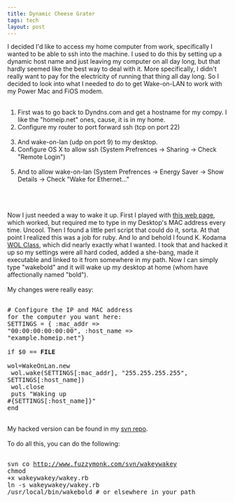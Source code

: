 ```yaml
---
title: Dynamic Cheese Grater
tags: tech
layout: post
---
```

I decided I'd like to access my home computer from work, specifically I wanted to be able to ssh into the machine. I used to do this by setting up a dynamic host name and just leaving my computer on all day long, but that hardly seemed like the best way to deal with it.  More specifically, I didn't really want to pay for the electricity of running that thing all day long.  So I decided to look into what I needed to do to get Wake-on-LAN to work with my Power Mac and FiOS modem.<br /><br /><ol><li>First was to go back to Dyndns.com and get a hostname for my compy. I like the "homeip.net" ones, cause, it is in my home. </li><li>Configure my router to port forward ssh (tcp on port 22) </li><br /><li>And wake-on-lan (udp on port 9) to my desktop.</li><li>Configure OS X to allow ssh (System Prefrences -> Sharing -> Check "Remote Login") </li><br /><li>And to allow wake-on-lan (System Prefrences -> Energy Saver -> Show Details -> Check "Wake for Ethernet..."<br /></li><br /></ol><br /><br />Now I just needed a way to wake it up. First I played with <a href="http://www.dslreports.com/wakeup">this web page</a>, which worked, but required me to type in my Desktop's MAC address every time.  Uncool.  Then I found a little perl script that could do it, sorta.  At that point I realized this was a job for ruby. And lo and behold I found K. Kodama <a href="http://www.math.kobe-u.ac.jp/~kodama/tips-WakeOnLAN.html">WOL Class</a>, which did nearly exactly what I wanted.    I took that and hacked it up so my settings were all hard coded, added a she-bang, made it executable and linked to it from somewhere in my path.  Now I can simply type "wakebold" and it will wake up my desktop at home (whom  have affectionally named "bold").<br /><br />My changes were really easy:<br /><pre class="code"><br /># Configure the IP and MAC address for the computer you want here:<br />SETTINGS = { :mac_addr => "00:00:00:00:00:00", :host_name => "example.homeip.net"}<br /><br />if $0 == __FILE__<br />  wol=WakeOnLan.new<br />  wol.wake(SETTINGS[:mac_addr], "255.255.255.255", SETTINGS[:host_name])<br />  wol.close<br />  puts "Waking up #{SETTINGS[:host_name]}"<br />end<br /></pre><br />My hacked version can be found in my <a href="http://www.fuzzymonk.com/svn/wakeywakey">svn repo</a>.<br /><br />To do all this, you can do the following:<br /><pre class="code"><br />svn co http://www.fuzzymonk.com/svn/wakeywakey<br />chmod +x wakeywakey/wakey.rb<br />ln -s wakeywakey/wakey.rb /usr/local/bin/wakebold # or elsewhere in your path<br /></pre>
